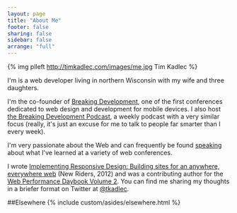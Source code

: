 ```yaml
---
layout: page
title: "About Me"
footer: false
sharing: false
sidebar: false
arrange: "full"
---
```


{% img plleft http://timkadlec.com/images/me.jpg Tim Kadlec %}

I'm is a web developer living in northern Wisconsin with my wife and three daughters.

I'm the co-founder of [Breaking Development](http://bdconf.com), one of the first conferences dedicated to web design and development for mobile devices. I also host [the Breaking Development Podcast](http://fsm.bdconf.com/podcast), a weekly podcast with a very similar focus (really, it's just an excuse for me to talk to people far smarter than I every week).

I'm very passionate about the Web and can frequently be found [speaking](http://timkadlec.com/talks) about what I've learned at a variety of web conferences.

I wrote [Implementing Responsive Design: Building sites for an anywhere, everywhere web](http://implementingresponsivedesign.com) (New Riders, 2012) and was a contributing author for the [Web Performance Daybook Volume 2](http://www.amazon.com/Web-Performance-Daybook-Volume-2/dp/1449332919). You can find me sharing my thoughts in a briefer format on Twitter at [@tkadlec](http://twitter.com/tkadlec).

<aside class="elsewhere">
##Elsewhere
{% include custom/asides/elsewhere.html %}
</aside>